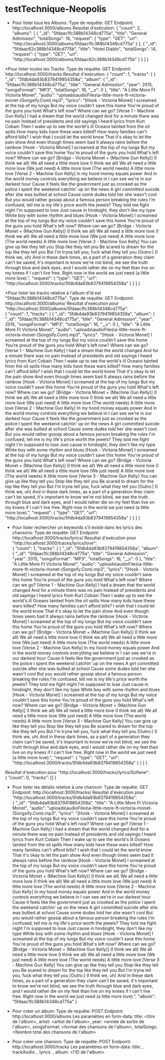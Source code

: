 # testTechnique-Neopolis

* Pour lister tous les Albums:
Type de requête: GET
Endpoint: http://localhost:3000/albums
Resultat d'exécution: 
{
    "count": 2,
    "albums": [
        {
            "_id": "5fdaac1fc388b14348cd775a",
            "title": "General Admission",
            "totalSongs": 16,
            "request": {
                "type": "GET",
                "url": "http://localhost:3000/albums/5fdaac1fc388b14348cd775a"
            }
        },
        {
            "_id": "5fdaac62c388b14348cd775b",
            "title": "Hotel Diablo",
            "totalSongs": 14,
            "request": {
                "type": "GET",
                "url": "http://localhost:3000/albums/5fdaac62c388b14348cd775b"
            }
        }
    ]
}

*Pour lister toutes les Tracks: 
Type de requête: GET
Endpoint: http://localhost:3000/tracks
Resultat d'exécution:
{
    "count": 1,
    "tracks": [
        {
            "_id": "5fdb4da93b8379419854358a",
            "album": {
                "_id": "5fdaac1fc388b14348cd775a",
                "title": "General Admission",
                "year": 2015,
                "songsFormat": "MP3",
                "totalSongs": 16,
                "__v": 0
            },
            "title": "A Little More Ft Victoria Monet",
            "audio": "uploads\\audioFiles\\a-little-more-ft-victoria-monet-(Songsify.Com).mp3",
            "lyrics": "[Hook - Victoria Monet] I screamed at the top of my lungs But my voice couldn't save this home You're proud of the guns you hold What's left now? Where can we go?  [Verse 1 - Machine Gun Kelly] I had a dream that the world changed And for a minute there was no pain Instead of presidents and old sayings I heard lyrics from Kurt Cobain Then I wake up to see the world's ill Oceans tainted from the oil spills How many kids have these wars killed? How many families can't afford bills? I wish that I could let the world know That it's okay to let the pain show And even though times seem bad It always rains before the rainbow  [Hook - Victoria Monet] I screamed at the top of my lungs But my voice couldn't save this home You're proud of the guns you hold What's left now? Where can we go?  [Bridge - Victoria Monet + (Machine Gun Kelly)] (I think we all) We all need a little more love (I think we all) We all need a little more love (We just need) A little more love (The world needs) A little more love  [Verse 2 - Machine Gun Kelly] In my hood money equals power And in the world money controls everything we believe in I can see we're in our darkest hour Cause it feels like the government just as crooked as the police I spent the weekend catchin' up on the news A girl committed suicide after she was bullied at school Cause some dudes told her she wasn't cool But you would rather gossip about a famous person breaking the rules I'm confused, tell me is my life's price worth the jewels? They told me fight night I'm supposed to lose Just cause in hindsight, they don't like my type White boy with some rhythm and blues  [Hook - Victoria Monet] I screamed at the top of my lungs But my voice couldn't save this home You're proud of the guns you hold What's left now? Where can we go?  [Bridge - Victoria Monet + (Machine Gun Kelly)] (I think we all) We all need a little more love (I think we all) We all need a little more love (We just need) A little more love (The world needs) A little more love  [Verse 3 - Machine Gun Kelly] You can give up like they tell you Stop like they tell you Be scared to dream for the top like they tell you But I'm tryna tell you, fuck what they tell you  [Outro:] (I think we, uh) And in these dark times, as a part of a generation they claim can't be saved, it's important to know we're not blind, we see the truth through blue and dark eyes, and I would rather die on my feet than live on my knees if I can't live free. Right now in the world we just need (a little more love).",
            "request": {
                "type": "GET",
                "url": "http://localhost:3000/tracks/5fdb4da93b8379419854358a"
            }
        }
    ]
}

*Pour lister les tracks relative à l'album d'id est "5fdaac1fc388b14348cd775a": 
Type de requête: GET
Endpoint: http://localhost:3000/albums/<id>
Resultat d'exécution pour "http://localhost:3000/albums/5fdaac1fc388b14348cd775a":  
{
    "count": 1,
    "tracks": [
        {
            "_id": "5fdb4da93b8379419854358a",
            "album": {
                "_id": "5fdaac1fc388b14348cd775a",
                "title": "General Admission",
                "year": 2015,
                "songsFormat": "MP3",
                "totalSongs": 16,
                "__v": 0
            },
            "title": "A Little More Ft Victoria Monet",
            "audio": "uploads\\audioFiles\\a-little-more-ft-victoria-monet-(Songsify.Com).mp3",
            "lyrics": "[Hook - Victoria Monet] I screamed at the top of my lungs But my voice couldn't save this home You're proud of the guns you hold What's left now? Where can we go?  [Verse 1 - Machine Gun Kelly] I had a dream that the world changed And for a minute there was no pain Instead of presidents and old sayings I heard lyrics from Kurt Cobain Then I wake up to see the world's ill Oceans tainted from the oil spills How many kids have these wars killed? How many families can't afford bills? I wish that I could let the world know That it's okay to let the pain show And even though times seem bad It always rains before the rainbow  [Hook - Victoria Monet] I screamed at the top of my lungs But my voice couldn't save this home You're proud of the guns you hold What's left now? Where can we go?  [Bridge - Victoria Monet + (Machine Gun Kelly)] (I think we all) We all need a little more love (I think we all) We all need a little more love (We just need) A little more love (The world needs) A little more love  [Verse 2 - Machine Gun Kelly] In my hood money equals power And in the world money controls everything we believe in I can see we're in our darkest hour Cause it feels like the government just as crooked as the police I spent the weekend catchin' up on the news A girl committed suicide after she was bullied at school Cause some dudes told her she wasn't cool But you would rather gossip about a famous person breaking the rules I'm confused, tell me is my life's price worth the jewels? They told me fight night I'm supposed to lose Just cause in hindsight, they don't like my type White boy with some rhythm and blues  [Hook - Victoria Monet] I screamed at the top of my lungs But my voice couldn't save this home You're proud of the guns you hold What's left now? Where can we go?  [Bridge - Victoria Monet + (Machine Gun Kelly)] (I think we all) We all need a little more love (I think we all) We all need a little more love (We just need) A little more love (The world needs) A little more love  [Verse 3 - Machine Gun Kelly] You can give up like they tell you Stop like they tell you Be scared to dream for the top like they tell you But I'm tryna tell you, fuck what they tell you  [Outro:] (I think we, uh) And in these dark times, as a part of a generation they claim can't be saved, it's important to know we're not blind, we see the truth through blue and dark eyes, and I would rather die on my feet than live on my knees if I can't live free. Right now in the world we just need (a little more love).",
            "request": {
                "type": "GET",
                "url": "http://localhost:3000/tracks/5fdb4da93b8379419854358a"
            }
        }
    ]
}

* Pour lister rechercher un keywords s'il existe dans les lyrics des chansons:
Type de requête: GET
Endpoint: http://localhost:3000/tracks/lyrics/<keyword>
Resultat d'exécution pour "http://localhost:3000/tracks/lyrics/love":  
{
    "count": 1,
    "tracks": [
        {
            "_id": "5fdb4da93b8379419854358a",
            "album": {
                "_id": "5fdaac1fc388b14348cd775a",
                "title": "General Admission",
                "year": 2015,
                "songsFormat": "MP3",
                "totalSongs": 16,
                "__v": 0
            },
            "title": "A Little More Ft Victoria Monet",
            "audio": "uploads\\audioFiles\\a-little-more-ft-victoria-monet-(Songsify.Com).mp3",
            "lyrics": "[Hook - Victoria Monet] I screamed at the top of my lungs But my voice couldn't save this home You're proud of the guns you hold What's left now? Where can we go?  [Verse 1 - Machine Gun Kelly] I had a dream that the world changed And for a minute there was no pain Instead of presidents and old sayings I heard lyrics from Kurt Cobain Then I wake up to see the world's ill Oceans tainted from the oil spills How many kids have these wars killed? How many families can't afford bills? I wish that I could let the world know That it's okay to let the pain show And even though times seem bad It always rains before the rainbow  [Hook - Victoria Monet] I screamed at the top of my lungs But my voice couldn't save this home You're proud of the guns you hold What's left now? Where can we go?  [Bridge - Victoria Monet + (Machine Gun Kelly)] (I think we all) We all need a little more love (I think we all) We all need a little more love (We just need) A little more love (The world needs) A little more love  [Verse 2 - Machine Gun Kelly] In my hood money equals power And in the world money controls everything we believe in I can see we're in our darkest hour Cause it feels like the government just as crooked as the police I spent the weekend catchin' up on the news A girl committed suicide after she was bullied at school Cause some dudes told her she wasn't cool But you would rather gossip about a famous person breaking the rules I'm confused, tell me is my life's price worth the jewels? They told me fight night I'm supposed to lose Just cause in hindsight, they don't like my type White boy with some rhythm and blues  [Hook - Victoria Monet] I screamed at the top of my lungs But my voice couldn't save this home You're proud of the guns you hold What's left now? Where can we go?  [Bridge - Victoria Monet + (Machine Gun Kelly)] (I think we all) We all need a little more love (I think we all) We all need a little more love (We just need) A little more love (The world needs) A little more love  [Verse 3 - Machine Gun Kelly] You can give up like they tell you Stop like they tell you Be scared to dream for the top like they tell you But I'm tryna tell you, fuck what they tell you  [Outro:] (I think we, uh) And in these dark times, as a part of a generation they claim can't be saved, it's important to know we're not blind, we see the truth through blue and dark eyes, and I would rather die on my feet than live on my knees if I can't live free. Right now in the world we just need (a little more love).",
            "request": {
                "type": "GET",
                "url": "http://localhost:3000/tracks/5fdb4da93b8379419854358a"
            }
        }
    ]
}

Resultat d'exécution pour "http://localhost:3000/tracks/lyrics/Sofiene":  
{
    "count": 0,
    "tracks": []
}

* Pour lister les détails relative à une chanson:
Type de requête: GET
Endpoint: http://localhost:3000/tracks/<id>
Resultat d'exécution pour "http://localhost:3000/tracks/5fdb4da93b8379419854358a":  
{
    "_id": "5fdb4da93b8379419854358a",
    "title": "A Little More Ft Victoria Monet",
    "audio": "uploads\\audioFiles\\a-little-more-ft-victoria-monet-(Songsify.Com).mp3",
    "lyrics": "[Hook - Victoria Monet] I screamed at the top of my lungs But my voice couldn't save this home You're proud of the guns you hold What's left now? Where can we go?  [Verse 1 - Machine Gun Kelly] I had a dream that the world changed And for a minute there was no pain Instead of presidents and old sayings I heard lyrics from Kurt Cobain Then I wake up to see the world's ill Oceans tainted from the oil spills How many kids have these wars killed? How many families can't afford bills? I wish that I could let the world know That it's okay to let the pain show And even though times seem bad It always rains before the rainbow  [Hook - Victoria Monet] I screamed at the top of my lungs But my voice couldn't save this home You're proud of the guns you hold What's left now? Where can we go?  [Bridge - Victoria Monet + (Machine Gun Kelly)] (I think we all) We all need a little more love (I think we all) We all need a little more love (We just need) A little more love (The world needs) A little more love  [Verse 2 - Machine Gun Kelly] In my hood money equals power And in the world money controls everything we believe in I can see we're in our darkest hour Cause it feels like the government just as crooked as the police I spent the weekend catchin' up on the news A girl committed suicide after she was bullied at school Cause some dudes told her she wasn't cool But you would rather gossip about a famous person breaking the rules I'm confused, tell me is my life's price worth the jewels? They told me fight night I'm supposed to lose Just cause in hindsight, they don't like my type White boy with some rhythm and blues  [Hook - Victoria Monet] I screamed at the top of my lungs But my voice couldn't save this home You're proud of the guns you hold What's left now? Where can we go?  [Bridge - Victoria Monet + (Machine Gun Kelly)] (I think we all) We all need a little more love (I think we all) We all need a little more love (We just need) A little more love (The world needs) A little more love  [Verse 3 - Machine Gun Kelly] You can give up like they tell you Stop like they tell you Be scared to dream for the top like they tell you But I'm tryna tell you, fuck what they tell you  [Outro:] (I think we, uh) And in these dark times, as a part of a generation they claim can't be saved, it's important to know we're not blind, we see the truth through blue and dark eyes, and I would rather die on my feet than live on my knees if I can't live free. Right now in the world we just need (a little more love).",
    "album": "5fdaac1fc388b14348cd775a"
}


* Pour créer un album:
Type de requête: POST
Endpoint: http://localhost:3000/albums
Les paramètres en form-data:
        title: <titre de l'album>,
        artist: <artist de l'album>,
        year: <année de sortie de l'album>,
        songsFormat: <format des chansons de l'album>,
        totalSongs: <Nombre total des chansons de l'album>
        
* Pour créer une chanson:
Type de requête: POST
Endpoint: http://localhost:3000/tracks
Les paramètres en form-data:
        title: <titre de la chansom>,
        trackAudio: <le fichier de la chanson>,
        lyrics: <les paroles de la chanson>,
        album: <l'ID de l'album>
